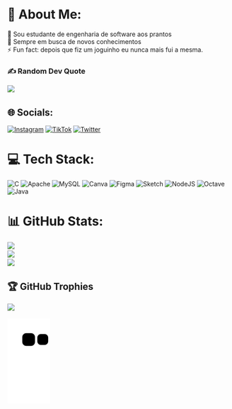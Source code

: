 # 💫 About Me:
🔭 Sou estudante de engenharia de software aos prantos<br>👯 Sempre em busca de novos conhecimentos<br>⚡ Fun fact: depois que fiz um joguinho eu nunca mais fui a mesma.

### ✍️ Random Dev Quote
![](https://quotes-github-readme.vercel.app/api?type=horizontal&theme=radical)

## 🌐 Socials:
[![Instagram](https://img.shields.io/badge/Instagram-%23E4405F.svg?logo=Instagram&logoColor=white)](https://instagram.com/_manuzini) [![TikTok](https://img.shields.io/badge/TikTok-%23000000.svg?logo=TikTok&logoColor=white)]() [![Twitter](https://img.shields.io/badge/Twitter-%231DA1F2.svg?logo=Twitter&logoColor=white)](https://twitter.com/_manuzini) 

# 💻 Tech Stack:
![C](https://img.shields.io/badge/c-%2300599C.svg?style=flat-square&logo=c&logoColor=white) ![Apache](https://img.shields.io/badge/apache-%23D42029.svg?style=flat-square&logo=apache&logoColor=white) ![MySQL](https://img.shields.io/badge/mysql-%2300f.svg?style=flat-square&logo=mysql&logoColor=white) ![Canva](https://img.shields.io/badge/Canva-%2300C4CC.svg?style=flat-square&logo=Canva&logoColor=white) 	![Figma](https://img.shields.io/badge/figma-%23F24E1E.svg?style=flat-square&logo=figma&logoColor=white) ![Sketch](https://img.shields.io/badge/Sketch-FFB387?style=flat-square&logo=sketch&logoColor=black) ![NodeJS](https://img.shields.io/badge/node.js-6DA55F?style=flat-square&logo=node.js&logoColor=white) ![Octave](https://img.shields.io/badge/OCTAVE-darkblue?style=flat-square&logo=octave&logoColor=fcd683) ![Java](https://img.shields.io/badge/java-%23ED8B00.svg?style=flat-square&logo=java&logoColor=white)
# 📊 GitHub Stats:
![](https://github-readme-stats.vercel.app/api?username=manuziny&theme=synthwave&hide_border=false&include_all_commits=true&count_private=true)<br/>
![](https://github-readme-streak-stats.herokuapp.com/?user=manuziny&theme=synthwave&hide_border=false)<br/>
![](https://github-readme-stats.vercel.app/api/top-langs/?username=manuziny&theme=synthwave&hide_border=false&include_all_commits=true&count_private=true&layout=compact)

## 🏆 GitHub Trophies
![](https://github-profile-trophy.vercel.app/?username=manuziny&theme=dracula&no-frame=false&no-bg=true&margin-w=4)

![Snake animation](https://github.com/manuziny/manuziny/blob/output/github-contribution-grid-snake.svg)


<!-- Proudly created with GPRM ( https://gprm.itsvg.in ) -->
